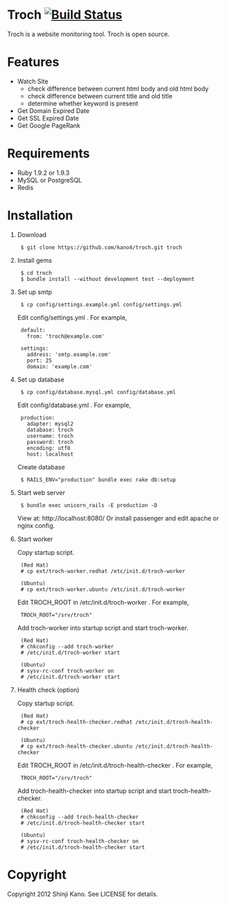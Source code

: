 # Troch [![Build Status](https://secure.travis-ci.org/kano4/troch.png)](http://travis-ci.org/kano4/troch)
Troch is a website monitoring tool.
Troch is open source.

# Features
- Watch Site
  - check difference between current html body and old html body
  - check difference between current title and old title
  - determine whether keyword is present
- Get Domain Expired Date
- Get SSL Expired Date
- Get Google PageRank

# Requirements
- Ruby 1.9.2 or 1.9.3
- MySQL or PostgreSQL
- Redis

# Installation
1. Download

        $ git clone https://github.com/kano4/troch.git troch

2. Install gems

        $ cd troch
        $ bundle install --without development test --deployment

3. Set up smtp

        $ cp config/settings.example.yml config/settings.yml

    Edit config/settings.yml . For example,

        default:
          from: 'troch@example.com'

        settings:
          address: 'smtp.example.com'
          port: 25
          domain: 'example.com'

4. Set up database

        $ cp config/database.mysql.yml config/database.yml

    Edit config/database.yml . For example,

        production:
          adapter: mysql2
          database: troch
          username: troch
          password: troch
          encoding: utf8
          host: localhost

    Create database

        $ RAILS_ENV="production" bundle exec rake db:setup

5. Start web server

        $ bundle exec unicorn_rails -E production -D

    View at: http://localhost:8080/
    Or install passenger and edit apache or nginx config.

6. Start worker

    Copy startup script.

        (Red Hat)
        # cp ext/troch-worker.redhat /etc/init.d/troch-worker

        (Ubuntu)
        # cp ext/troch-worker.ubuntu /etc/init.d/troch-worker

    Edit TROCH_ROOT in /etc/init.d/troch-worker . For example,

        TROCH_ROOT="/srv/troch"

    Add troch-worker into startup script and start troch-worker.

        (Red Hat)
        # chkconfig --add troch-worker
        # /etc/init.d/troch-worker start

        (Ubuntu)
        # sysv-rc-conf troch-worker on
        # /etc/init.d/troch-worker start

7. Health check (option)

    Copy startup script.

        (Red Hat)
        # cp ext/troch-health-checker.redhat /etc/init.d/troch-health-checker

        (Ubuntu)
        # cp ext/troch-health-checker.ubuntu /etc/init.d/troch-health-checker

    Edit TROCH_ROOT in /etc/init.d/troch-health-checker . For example,

        TROCH_ROOT="/srv/troch"

    Add troch-health-checker into startup script and start troch-health-checker.

        (Red Hat)
        # chkconfig --add troch-health-checker
        # /etc/init.d/troch-health-checker start

        (Ubuntu)
        # sysv-rc-conf troch-health-checker on
        # /etc/init.d/troch-health-checker start

# Copyright
Copyright 2012 Shinji Kano. See LICENSE for details.
